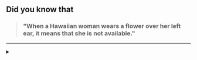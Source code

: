 ## Did you know that

<h3>
  <blockquote>
<!--START_SECTION:debris-->                                                                               
"When a Hawaiian woman wears a flower over her left ear, it means that she is not available."
<!--END_SECTION:debris-->
  </blockquote>
</h3>

-----

<details>
  <summary></summary>

<img src="https://github-readme-stats.vercel.app/api?show_icons=true&hide=issues&username=ekickx"> <img src="https://github-readme-stats.vercel.app/api/top-langs/?layout=compact&username=ekickx">

</details>
